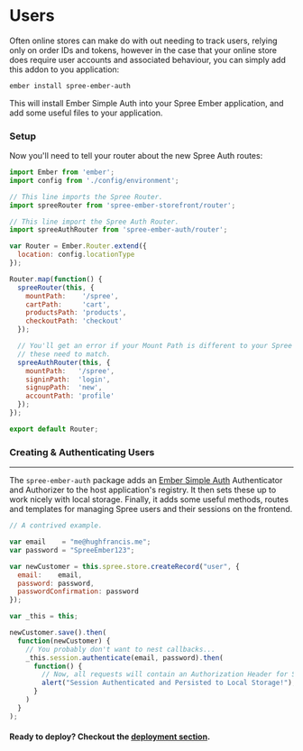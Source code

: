 # Users

Often online stores can make do with out needing to track users, relying only on
order IDs and tokens, however in the case that your online store does require
user accounts and associated behaviour, you can simply add this addon to you
application:

```bash
ember install spree-ember-auth
```

This will install Ember Simple Auth into your Spree Ember application, and add
some useful files to your application.

### Setup

Now you'll need to tell your router about the new Spree Auth routes:

```javascript
import Ember from 'ember';
import config from './config/environment';

// This line imports the Spree Router.
import spreeRouter from 'spree-ember-storefront/router';

// This line import the Spree Auth Router.
import spreeAuthRouter from 'spree-ember-auth/router';

var Router = Ember.Router.extend({
  location: config.locationType
});

Router.map(function() {
  spreeRouter(this, {
    mountPath:    '/spree',
    cartPath:     'cart',
    productsPath: 'products',
    checkoutPath: 'checkout'
  });

  // You'll get an error if your Mount Path is different to your Spree Router,
  // these need to match.
  spreeAuthRouter(this, {
    mountPath:   '/spree',
    signinPath:  'login',
    signupPath:  'new',
    accountPath: 'profile'
  });
});

export default Router;
```

### Creating & Authenticating Users
***

The `spree-ember-auth` package adds an [Ember Simple Auth](https://github.com/simplabs/ember-cli-simple-auth)
Authenticator and Authorizer to the host application's registry.  It then sets 
these up to work nicely with local storage.  Finally, it adds some useful 
methods, routes and templates for managing Spree users and their sessions on the 
frontend.

```javascript
// A contrived example.

var email    = "me@hughfrancis.me";
var password = "SpreeEmber123";

var newCustomer = this.spree.store.createRecord("user", {
  email:    email, 
  password: password,
  passwordConfirmation: password
});

var _this = this;

newCustomer.save().then(
  function(newCustomer) {
    // You probably don't want to nest callbacks...
    _this.session.authenticate(email, password).then(
      function() {
        // Now, all requests will contain an Authorization Header for Spree.
        alert("Session Authenticated and Persisted to Local Storage!");
      }
    )
  }
);

```

#### **Ready to deploy? Checkout the [deployment section](./8-deployment.html).**
